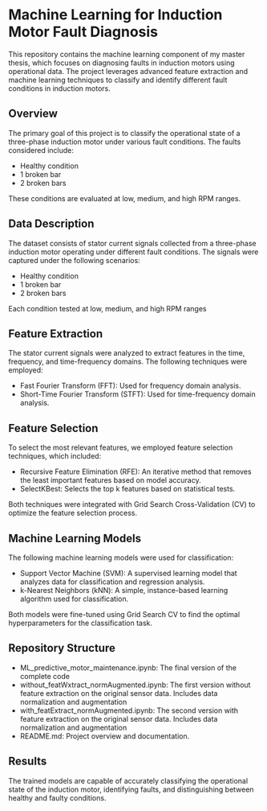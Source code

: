 # Machine Learning for Induction Motor Fault Diagnosis

This repository contains the machine learning component of my master thesis, which focuses on diagnosing faults in induction motors using operational data. 
The project leverages advanced feature extraction and machine learning techniques to classify and identify different fault conditions in induction motors.

## Overview
The primary goal of this project is to classify the operational state of a three-phase induction motor under various fault conditions. The faults considered include:

- Healthy condition
- 1 broken bar
- 2 broken bars

These conditions are evaluated at low, medium, and high RPM ranges.

## Data Description
The dataset consists of stator current signals collected from a three-phase induction motor operating under different fault conditions. The signals were captured under the following scenarios:

* Healthy condition
* 1 broken bar
* 2 broken bars


Each condition tested at low, medium, and high RPM ranges

## Feature Extraction

The stator current signals were analyzed to extract features in the time, frequency, and time-frequency domains. The following techniques were employed:

- Fast Fourier Transform (FFT): Used for frequency domain analysis.
- Short-Time Fourier Transform (STFT): Used for time-frequency domain analysis.

## Feature Selection

To select the most relevant features, we employed feature selection techniques, which included:

* Recursive Feature Elimination (RFE): An iterative method that removes the least important features based on model accuracy.
* SelectKBest: Selects the top k features based on statistical tests.

Both techniques were integrated with Grid Search Cross-Validation (CV) to optimize the feature selection process.

## Machine Learning Models

The following machine learning models were used for classification:

* Support Vector Machine (SVM): A supervised learning model that analyzes data for classification and regression analysis.
* k-Nearest Neighbors (kNN): A simple, instance-based learning algorithm used for classification.

Both models were fine-tuned using Grid Search CV to find the optimal hyperparameters for the classification task.

## Repository Structure

- ML_predictive_motor_maintenance.ipynb: The final version of the complete code
- without_featWxtract_normAugmented.ipynb: The first version without feature extraction on the original sensor data. Includes data normalization and augmentation
- with_featExtract_normAugmented.ipynb: The second version with feature extraction on the original sensor data. Includes data normalization and augmentation
- README.md: Project overview and documentation.

## Results

The trained models are capable of accurately classifying the operational state of the induction motor, identifying faults, and distinguishing between healthy and faulty conditions.
